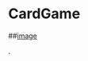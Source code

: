 # CardGame


##[image](https://user-images.githubusercontent.com/124572622/235672087-fcd46b0d-5f2a-4958-8637-00cf47d448ec.png)



.
